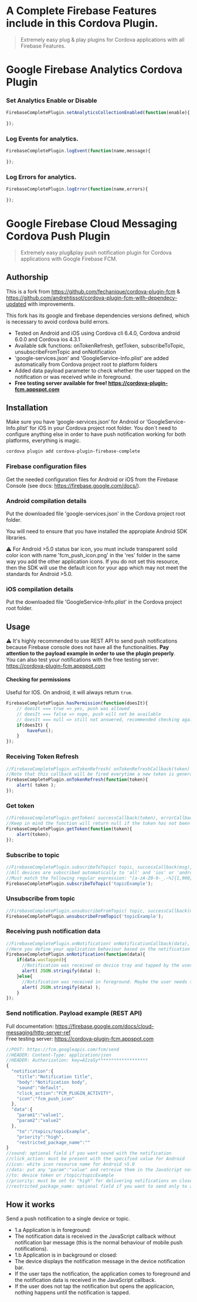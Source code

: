 # A Complete Firebase Features include in this Cordova Plugin.
> Extremely easy plug & play plugins for Cordova applications with all Firebase Features.

# Google Firebase Analytics Cordova Plugin

### Set Analytics Enable or Disable

```javascript
FirebaseCompletePlugin.setAnalyticsCollectionEnabled(function(enable){ //if true means enable, false means not enable
  
});
```

### Log Events for analytics.

```javascript
FirebaseCompletePlugin.logEvent(function(name,message){
  
});
```

### Log Errors for analytics.

```javascript
FirebaseCompletePlugin.logError(function(name,errors){
  
});
```

# Google Firebase Cloud Messaging Cordova Push Plugin
> Extremely easy plug&play push notification plugin for Cordova applications with Google Firebase FCM.

## Authorship
This is a fork from https://github.com/fechanique/cordova-plugin-fcm & https://github.com/andrehtissot/cordova-plugin-fcm-with-dependecy-updated with improvements.

This fork has its google and firebase dependencies versions defined, which is necessary to avoid cordova build errors.

- Tested on Android and iOS using Cordova cli 6.4.0, Cordova android 6.0.0 and Cordova ios 4.3.1
- Available sdk functions: onTokenRefresh, getToken, subscribeToTopic, unsubscribeFromTopic and onNotification
- 'google-services.json' and 'GoogleService-Info.plist' are added automatically from Cordova project root to platform folders
- Added data payload parameter to check whether the user tapped on the notification or was received while in foreground.
- **Free testing server available for free! https://cordova-plugin-fcm.appspot.com**

## Installation
Make sure you have ‘google-services.json’ for Android or  ‘GoogleService-Info.plist’ for iOS in your Cordova project root folder. You don´t need to configure anything else in order to have push notification working for both platforms, everything is magic.
```Bash
cordova plugin add cordova-plugin-firebase-complete
```

### Firebase configuration files
Get the needed configuration files for Android or iOS from the Firebase Console (see docs: https://firebase.google.com/docs/).

### Android compilation details
Put the downloaded file 'google-services.json' in the Cordova project root folder.

You will need to ensure that you have installed the appropiate Android SDK libraries.

:warning: For Android >5.0 status bar icon, you must include transparent solid color icon with name 'fcm_push_icon.png' in the 'res' folder in the same way you add the other application icons.
If you do not set this resource, then the SDK will use the default icon for your app which may not meet the standards for Android >5.0.

### iOS compilation details
Put the downloaded file 'GoogleService-Info.plist' in the Cordova project root folder.

## Usage

:warning: It's highly recommended to use REST API to send push notifications because Firebase console does not have all the functionalities. **Pay attention to the payload example in order to use the plugin properly**.  
You can also test your notifications with the free testing server: https://cordova-plugin-fcm.appspot.com

#### Checking for permissions
Useful for IOS. On android, it will always return `true`.

```javascript
FirebaseCompletePlugin.hasPermission(function(doesIt){
    // doesIt === true => yes, push was allowed
    // doesIt === false => nope, push will not be available
    // doesIt === null => still not answered, recommended checking again later
    if(doesIt) {
        haveFun();
    }
});
```
### Receiving Token Refresh

```javascript
//FirebaseCompletePlugin.onTokenRefresh( onTokenRefreshCallback(token) );
//Note that this callback will be fired everytime a new token is generated, including the first time.
FirebaseCompletePlugin.onTokenRefresh(function(token){
    alert( token );
});
```

### Get token

```javascript
//FirebaseCompletePlugin.getToken( successCallback(token), errorCallback(err) );
//Keep in mind the function will return null if the token has not been established yet.
FirebaseCompletePlugin.getToken(function(token){
    alert(token);
});
```

### Subscribe to topic

```javascript
//FirebaseCompletePlugin.subscribeToTopic( topic, successCallback(msg), errorCallback(err) );
//All devices are subscribed automatically to 'all' and 'ios' or 'android' topic respectively.
//Must match the following regular expression: "[a-zA-Z0-9-_.~%]{1,900}".
FirebaseCompletePlugin.subscribeToTopic('topicExample');
```

### Unsubscribe from topic

```javascript
//FirebaseCompletePlugin.unsubscribeFromTopic( topic, successCallback(msg), errorCallback(err) );
FirebaseCompletePlugin.unsubscribeFromTopic('topicExample');
```

### Receiving push notification data

```javascript
//FirebaseCompletePlugin.onNotification( onNotificationCallback(data), successCallback(msg), errorCallback(err) )
//Here you define your application behaviour based on the notification data.
FirebaseCompletePlugin.onNotification(function(data){
    if(data.wasTapped){
      //Notification was received on device tray and tapped by the user.
      alert( JSON.stringify(data) );
    }else{
      //Notification was received in foreground. Maybe the user needs to be notified.
      alert( JSON.stringify(data) );
    }
});
```

### Send notification. Payload example (REST API)
Full documentation: https://firebase.google.com/docs/cloud-messaging/http-server-ref  
Free testing server: https://cordova-plugin-fcm.appspot.com
```javascript
//POST: https://fcm.googleapis.com/fcm/send
//HEADER: Content-Type: application/json
//HEADER: Authorization: key=AIzaSy*******************
{
  "notification":{
    "title":"Notification title",
    "body":"Notification body",
    "sound":"default",
    "click_action":"FCM_PLUGIN_ACTIVITY",
    "icon":"fcm_push_icon"
  },
  "data":{
    "param1":"value1",
    "param2":"value2"
  },
    "to":"/topics/topicExample",
    "priority":"high",
    "restricted_package_name":""
}
//sound: optional field if you want sound with the notification
//click_action: must be present with the specified value for Android
//icon: white icon resource name for Android >5.0
//data: put any "param":"value" and retreive them in the JavaScript notification callback
//to: device token or /topic/topicExample
//priority: must be set to "high" for delivering notifications on closed iOS apps
//restricted_package_name: optional field if you want to send only to a restricted app package (i.e: com.myapp.test)
```

## How it works
Send a push notification to a single device or topic.
- 1.a Application is in foreground:
 - The notification data is received in the JavaScript callback without notification bar message (this is the normal behaviour of mobile push notifications).
- 1.b Application is in background or closed:
 - The device displays the notification message in the device notification bar.
 - If the user taps the notification, the application comes to foreground and the notification data is received in the JavaScript callback.
 - If the user does not tap the notification but opens the applicacion, nothing happens until the notification is tapped.
